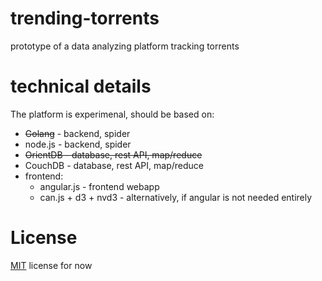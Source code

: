 # trending-torrents
prototype of a data analyzing platform tracking torrents

# technical details
The platform is experimenal, should be based on:  

  * ~~Golang~~ - backend, spider
  * node.js - backend, spider
  * ~~OrientDB - database, rest API, map/reduce~~
  * CouchDB - database, rest API, map/reduce
  * frontend:
    * angular.js - frontend webapp
    * can.js + d3 + nvd3 - alternatively, if angular is not needed entirely 

# License
[MIT](LICENSE) license for now
